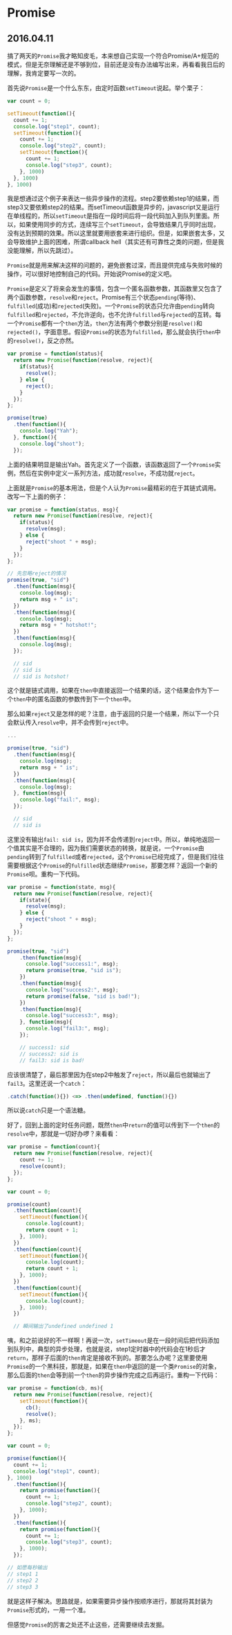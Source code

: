 # Promise
## 2016.04.11

搞了两天的`Promise`我才略知皮毛，本来想自己实现一个符合Promise/A+规范的模式，但是无奈理解还是不够到位，目前还是没有办法编写出来，再看看我日后的理解，我肯定要写一次的。

首先说`Promise`是一个什么东东，由定时函数`setTimeout`说起。举个栗子：

```Javascript
var count = 0;

setTimeout(function(){
  count += 1;
  console.log("step1", count);
  setTimeout(function(){
    count += 1;
    console.log("step2", count);
    setTimeout(function(){
      count += 1;
      console.log("step3", count);
    }, 1000)
  }, 1000)
}, 1000)

```

我是想通过这个例子来表达一些异步操作的流程。step2要依赖step1的结果，而step3又要依赖step2的结果。而setTimeout函数是异步的，javascript又是运行在单线程的，所以`setTimeout`是指在一段时间后将一段代码加入到队列里面。所以，如果使用同步的方式，连续写三个`setTimeout`，会导致结果几乎同时出现，没有达到预期的效果。所以这里就要用嵌套来进行组织。但是，如果嵌套太多，又会导致维护上面的困难，所谓callback hell（其实还有可靠性之类的问题，但是我没能理解，所以先跳过）。

`Promise`就是用来解决这样的问题的，避免嵌套过深，而且提供完成与失败时候的操作，可以很好地控制自己的代码。开始说Promise的定义吧。

`Promise`是定义了将来会发生的事情，包含一个匿名函数参数，其函数里又包含了两个函数参数，`resolve`和`reject`。Promise有三个状态`pending`(等待)、`fulfilled`(成功)和`rejected`(失败)。一个`Promise`的状态只允许由`pending`转向`fulfilled`和`rejected`，不允许逆向，也不允许`fulfilled`与`rejected`的互转。每一个`Promise`都有一个`then`方法，`then`方法有两个参数分别是`resolve()`和`rejected()`，字面意思。假设`Promise`的状态为`fulfilled`，那么就会执行`then`中的`resolve()`，反之亦然。

```Javascript
var promise = function(status){
  return new Promise(function(resolve, reject){
    if(status){
      resolve();
    } else {
      reject();
    }
  });
};

promise(true)
  .then(function(){
    console.log("Yah");
  }, function(){
    console.log("shoot");
  });

```

上面的结果明显是输出Yah。首先定义了一个函数，该函数返回了一个`Promise`实例，然后在实例中定义一系列方法，成功就`resolve`，不成功就`reject`。

上面就是`Promise`的基本用法，但是个人认为`Promise`最精彩的在于其链式调用。改写一下上面的例子：

```Javascript
var promise = function(status, msg){
  return new Promise(function(resolve, reject){
    if(status){
      resolve(msg);
    } else {
      reject("shoot " + msg);
    }
  });
};

// 先忽略reject的情况
promise(true, "sid")
  .then(function(msg){
    console.log(msg);
    return msg + " is";
  })
  .then(function(msg){
    console.log(msg);
    return msg + " hotshot!";
  })
  .then(function(msg){
    console.log(msg);
  });

  // sid
  // sid is
  // sid is hotshot!

```

这个就是链式调用，如果在`then`中直接返回一个结果的话，这个结果会作为下一个`then`中的匿名函数的参数传到下一个`then`中。

那么如果`reject`又是怎样的呢？注意，由于返回的只是一个结果，所以下一个只会默认传入`resolve`中，并不会传到`reject`中。

```Javascript
...

promise(true, "sid")
  .then(function(msg){
    console.log(msg);
    return msg + " is";
  })
  .then(function(msg){
    console.log(msg);
  }, function(msg){
    console.log("fail:", msg);
  });

  // sid
  // sid is

```

这里没有输出`fail: sid is`，因为并不会传递到`reject`中。所以，单纯地返回一个值其实是不合理的，因为我们需要状态的转换，就是说，一个`Promise`由`pending`转到了`fulfilled`或者`rejected`，这个`Promise`已经完成了，但是我们往往需要根据这个`Promise`的`fulfilled`状态继续`Promise`，那要怎样？返回一个新的`Promise`呗。重构一下代码。

```Javascript
var promise = function(state, msg){
  return new Promise(function(resolve, reject){
    if(state){
      resolve(msg);
    } else {
      reject("shoot " + msg);
    }
  });
};

promise(true, "sid")
    .then(function(msg){
      console.log("success1:", msg);
      return promise(true, "sid is");
    })
    .then(function(msg){
      console.log("success2:", msg);
      return promise(false, "sid is bad!");
    })
    .then(function(msg){
      console.log("success3:", msg);
    }, function(msg){
      console.log("fail3:", msg);
    });

    // success1: sid
    // success2: sid is
    // fail3: sid is bad!

```

应该很清楚了，最后那里因为在step2中触发了`reject`，所以最后也就输出了`fail3`。这里还说一个`catch`：

```Javascript
.catch(function(){}) <=> .then(undefined, function(){})
```

所以说`catch`只是一个语法糖。

好了，回到上面的定时任务问题，既然`then`中`return`的值可以传到下一个`then`的`resolve`中，那就是一切好办啰？来看看：

```Javascript
var promise = function(count){
  return new Promise(function(resolve, reject){
    count += 1;
    resolve(count);
  });
};

var count = 0;

promise(count)
  .then(function(count){
    setTimeout(function(){
      console.log(count);
      return count + 1;
    }, 1000);
  })
  .then(function(count){
    setTimeout(function(){
      console.log(count);
      return count + 1;
    }, 1000);
  })
  .then(function(count){
    setTimeout(function(){
      console.log(count);
    }, 1000);
  })

  // 瞬间输出了undefined undefined 1
```

咦，和之前说好的不一样啊！再说一次，`setTimeout`是在一段时间后把代码添加到队列中，典型的异步处理，也就是说，step1定时器中的代码会在1秒后才`return`，那样子后面的`then`肯定是接收不到的。那要怎么办呢？这里要使用`Promise`的一个黑科技，那就是，如果在`then`中返回的是一个类`Promise`的对象，那么后面的`then`会等到前一个`then`的异步操作完成之后再运行。重构一下代码：

```Javascript
var promise = function(cb, ms){
  return new Promise(function(resolve, reject){
    setTimeout(function(){
      cb();
      resolve();
    }, ms);
  });
};

var count = 0;

promise(function(){
  count += 1;
  console.log("step1", count);
}, 1000)
  .then(function(){
    return promise(function(){
      count += 1;
      console.log("step2", count);
    }, 1000);
  })
  .then(function(){
    return promise(function(){
      count += 1;
      console.log("step3", count);
    }, 1000);
  });

// 如愿每秒输出
// step1 1
// step2 2
// step3 3

```

就是这样子解决。思路就是，如果需要异步操作按顺序进行，那就将其封装为`Promise`形式的，一用一个准。

但感觉`Promise`的厉害之处还不止这些，还需要继续去发掘。
